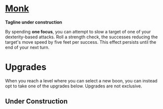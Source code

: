# [Monk](Monk.md)
**Tagline under construction**

By spending **one focus**, you can attempt to slow a target of one of your dexterity-based attacks. Roll a strength check, the successes reducing the target's move speed by five feet per success. This effect persists until the end of your next turn.

# Upgrades
When you reach a level where you can select a new boon, you can instead opt to take one of the upgrades below. Upgrades are not exclusive.

## Under Construction